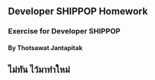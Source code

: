 ## Developer SHIPPOP Homework
### Exercise for Developer SHIPPOP
#### By Thotsawat Jantapitak
## ไม่ทัน ไว้มาทำใหม่
